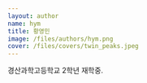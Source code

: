 ```yaml
---
layout: author
name: hym
title: 황영민
image: /files/authors/hym.png
cover: /files/covers/twin_peaks.jpeg
---
```


경산과학고등학교 2학년 재학중.
